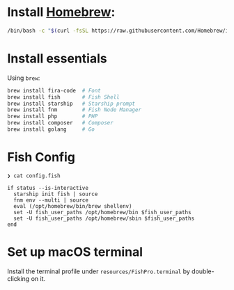 # Install [Homebrew](https://brew.sh):

```bash
/bin/bash -c "$(curl -fsSL https://raw.githubusercontent.com/Homebrew/install/HEAD/install.sh)"
```

# Install essentials

Using `brew`:

```sh
brew install fira-code  # Font
brew install fish       # Fish Shell
brew install starship   # Starship prompt
brew install fnm        # Fish Node Manager
brew install php        # PHP
brew install composer   # Composer
brew install golang     # Go
```

# Fish Config

```
❯ cat config.fish
 
if status --is-interactive
  starship init fish | source
  fnm env --multi | source
  eval (/opt/homebrew/bin/brew shellenv)
  set -U fish_user_paths /opt/homebrew/bin $fish_user_paths
  set -U fish_user_paths /opt/homebrew/sbin $fish_user_paths
end
```

# Set up macOS terminal

Install the terminal profile under `resources/FishPro.terminal` by double-clicking on it.
